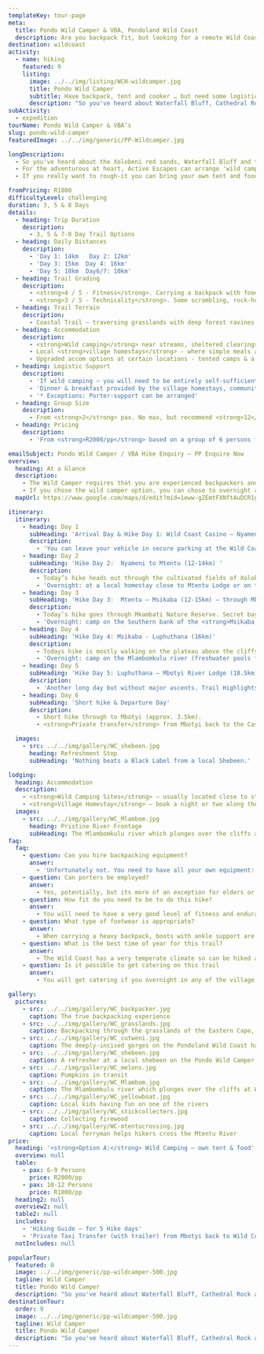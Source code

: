 ```yaml
---
templateKey: tour-page
meta:
  title: Pondo Wild Camper & VBA, Pondoland Wild Coast
  description: Are you backpack fit, but looking for a remote Wild Coast trail, a local guide & some logistical support? AE can arrange a 'wild camping' trips from Port Edward through to PSJ, with homestay options along the way.
destination: wildcoast
activity:
  - name: hiking
    featured: 9
    listing:
      image: ../../img/listing/WCH-wildcamper.jpg
      title: Pondo Wild Camper
      subtitle: Have backpack, tent and cooker … but need some logistics taken care of
      description: "So you've heard about Waterfall Bluff, Cathedral Rock and the wild hiking that Pondoland has to offer? Have the tent, gas cooker and are backpacker fit, but looking for a guide, and some logistical support? Active Escapes can arrange 'wild camping' trips from Port Edward through to PSJ, with an overnight or two in friendly village homestays along the way."
subActivity:
  - expedition
tourName: Pondo Wild Camper & VBA’s
slug: pondo-wild-camper
featuredImage: ../../img/generic/PP-Wildcamper.jpg

longDescription:
  - So you've heard about the Xolobeni red sands, Waterfall Bluff and the wild hiking that Pondoland has to offer? Have a tent, cooker and a foldaway pot-set ... but looking for a guide, route, and some logistical support like an end-point transfer?
  - For the adventurous at heart, Active Escapes can arrange 'wild camping' trips accompanied by an experienced local guide, starting out from Port Edward and hiking through to Mkambati (3 day) , Mbotyi ( 5 day), or all the way down to Port St John's on an 8 day Pondo Epic.
  - If you really want to rough-it you can bring your own tent and food along, but we recommend getting a true wild coast experience by mixing this up with some overnights at friendly homestay's along the way. On certain nights there are also 'upgrade' options where you can capitalise on hot running water for a s...scrub and a shave!

fromPricing: R1800
difficultyLevel: challenging
duration: 3, 5 & 8 Days
details:
  - heading: Trip Duration
    description:
      - 3, 5 & 7-8 Day Trail Options
  - heading: Daily Distances
    description:
      - 'Day 1: 14km   Day 2: 12km'
      - 'Day 3: 15km  Day 4: 16km'
      - 'Day 5: 18km  Day6/7: 10km'
  - heading: Trail Grading
    description:
      - <strong>4 / 5 - Fitness</strong>. Carrying a backpack with food, tent and equipment requires multi-day hike experience, and a good level of cardio fitness
      - <strong>3 / 5 - Technicality</strong>. Some scrambling, rock-hopping and river crossings
  - heading: Trail Terrain
    description:
      - Coastal Trail – traversing grasslands with deep forest ravines and gorges, rocky headlands, sandy beaches and friendly Pondo villages.
  - heading: Accommodation
    description:
      - <strong>Wild camping</strong> near streams, sheltered clearings in dune forest and pristine locations
      - Local <strong>village homestays</strong> - where simple meals are provided
      - Upgraded accom options at certain locations - tented camps & a hotel
  - heading: Logistic Support
    description:
      - 'If wild camping – you will need to be entirely self-sufficient with your own tent, food & cooking equipment.'
      - 'Dinner & breakfast provided by the village homestays, community lodge and the hotel.'
      - '* Exceptions: Porter-support can be arranged'
  - heading: Group Size
    description:
      - From <strong>2</strong> pax. No max, but recommend <strong>12</strong> pax max / per guide.
  - heading: Pricing
    description:
      - 'From <strong>R2000/pp</strong> based on a group of 6 persons for the 5N Wild Camper'

emailSubject: Pondo Wild Camper / VBA Hike Enquiry – PP Enquire Now
overview:
  heading: At a Glance
  description:
    - The Wild Camper requires that you are experienced backpackers and will come self-sufficient in terms of your own tent, sleeping bag and food provisions. Essentially, we provide the hiking guide to accompany you with his local knowledge for the best overnight locations, sourcing spring water etc, and we take care of the transfers at the end of the hike, to get you back to your starting point (a 3hr transfer from Mbotyi back to Port Edward).
    - If you chose the wild camper option, you can chose to overnight at a homestay on any of the nights, for an extra R350/pp (the cost of the homestay which includes a simple dinner, breakfast & snack).
  mapUrl: https://www.google.com/maps/d/edit?mid=1eww-gZEmtFXNftAuDCR1g8Tr5P5iF5qR&usp=sharing 

itinerary:
  itinerary:
    - heading: Day 1
      subHeading: 'Arrival Day & Hike Day 1: Wild Coast Casino – Nyameni (14km)'
      description:
        - 'You can leave your vehicle in secure parking at the Wild Coast casino and will meet your guide here. Today’s hike is mostly along the beach passing remnants of a petrified forest, through to the stunning <strong>Nyameni river</strong> where you can camp for the evening.'
    - heading: Day 2
      subHeading: 'Hike Day 2:  Nyameni to Mtentu (12-14km) '
      description:
        - Today’s hike heads out through the cultivated fields of Xolobeni across the grasslands and over the red dunes through to Sikombe and then on to Mtentu.
        - 'Overnight: at a local homestay close to Mtentu Lodge or on the northern bank of the <strong>Mtentu estuary</strong>. '
    - heading: Day 3
      subHeading: 'Hike Day 3:  Mtentu – Msikaba (12-15km) – through Mkambati Nature Reserve.'
      description:
        - Today’s hike goes through Mkambati Nature Reserve. Secret bays and waterfalls, zebra and blesbok wave gazing.
        - 'Overnight: camp on the Southern bank of the <strong>Msikaba River</strong> OR stay at <strong>Msikaba homestay</strong>.'
    - heading: Day 4
      subHeading: 'Hike Day 4: Msikaba - Luphuthana (16km)'
      description:
        - Todays hike is mostly walking on the plateau above the cliffs. The vestiges of treasure quests at Grosvenor, Goss’s Point & the stunning Mkweni estuary as well as the fantastic spray display at Luphuthana, are highlights.
        - 'Overnight: camp on the Mlambomkulu river (freshwater pools for bathing) or in <strong>Waterfall Bluff cave</strong>.'
    - heading: Day 5
      subHeading: 'Hike Day 5: Luphuthana – Mbotyi River Lodge (18.5km)'
      description:
        - 'Another long day but without major ascents. Trail Highlights include: Top Hat, Waterfall Bluff (an 80m high waterfall which plunges directly into the ocean), Cathedral Rock, Mfihlelo Waterfall, freshwater swimming pools on the Mlambomkulu river, the Views from the top of <strong>Drew’s Camp</strong> looking down towards Mbotyi where you will spend your last night.'
    - heading: Day 6
      subHeading: 'Short hike & Departure Day'
      description:
        - Short hike through to Mbotyi (approx. 3.5km).
        - <strong>Private transfer</strong> from Mbotyi back to the Casino, Port Edward (approx. 2.5hrs).

  images:
    - src: ../../img/gallery/WC_shebeen.jpg
      heading: Refreshment Stop
      subHeading: 'Nothing beats a Black Label from a local Shebeen.'

lodging:
  heading: Accommodation
  description:
    - <strong>Wild Camping Sites</strong> – usually located close to stream or in a sheltered area. Your guide knows the best spots.
    - <strong>Village Homestay</strong> – book a night or two along the way in a VBA. A simple dinner and breakfast will be included in the R350/per head price paid. Bedding and warm water for a bath or shower is also provided.
  images:
    - src: ../../img/gallery/WC_Mlambom.jpg
      heading: Pristine River Frontage
      subHeading: The Mlambomkulu river which plunges over the cliffs at Waterfall Bluff, make for a wonderful overnight stop.
faq:
  faq:
    - question: Can you hire backpacking equipment?
      answer:
        - 'Unfortunately not. You need to have all your own equipment: backpack, tent, sleeping bag, cooker and food.'
    - question: Can porters be employed?
      answer:
        - Yes, potentially, but its more of an exception for elders or someone with an injury. If the whole group is going to need porters – it would be better to look at one of our slackpacking trail options.
    - question: How fit do you need to be to do this hike?
      answer:
        - You will need to have a very good level of fitness and endurance for this hike. You should also have had experience with multi-day hikes carrying a backpack of at least 15kgs.
    - question: What type of footwear is appropriate?
      answer:
        - When carrying a heavy backpack, boots with ankle support are definitely recommended, though the terrain itself warrants a hiking type shoe or trail sneaker, with a solid sole and grip.
    - question: What is the best time of year for this trail?
      answer:
        - The Wild Coast has a very temperate climate so can be hiked all year round, but from about March through to November tend to be better months i.t.o less rainfall. Winter months offer a wonderful and stable climate for hiking and the annual sardine run brings with it game fish, schools of dolphins and pelagic birds.
    - question: Is it possible to get catering on this trail
      answer:
        - You will get catering if you overnight in any of the village homestays. They provide a simple dinner and breakfast as part of their overnight rate. There are a few small spaza stores along the way for replenishing basic supplies.

gallery:
  pictures:
    - src: ../../img/gallery/WC_backpacker.jpg
      caption: The true backpacking experience
    - src: ../../img/gallery/WC_grasslands.jpg
      caption: Backpacking through the grasslands of the Eastern Cape, Wild Coast.
    - src: ../../img/gallery/WC_cutweni.jpg
      caption: The deeply-incised gorges on the Pondoland Wild Coast have mostly  precluded development , but also keeps the area a pristine piece of paradise.
    - src: ../../img/gallery/WC_shebeen.jpg
      caption: A refresher at a local shebeen on the Pondo Wild Camper.
    - src: ../../img/gallery/WC_melons.jpg
      caption: Pumpkins in transit
    - src: ../../img/gallery/WC_Mlambom.jpg
      caption: The Mlambomkulu river which plunges over the cliffs at Waterfall Bluff, make for a wonderful overnight stop.
    - src: ../../img/gallery/WC_yellowboat.jpg
      caption: Local kids having fun on one of the rivers
    - src: ../../img/gallery/WC_stickcollecters.jpg
      caption: Collecting firewood
    - src: ../../img/gallery/WC-mtentucrossing.jpg
      caption: Local ferryman helps hikers cross the Mtentu River
price:
  heading: '<strong>Option A:</strong> Wild Camping – own tent & food'
  overview: null
  table:
    - pax: 6-9 Persons
      price: R2000/pp
    - pax: 10-12 Persons
      price: R1800/pp
  heading2: null
  overview2: null
  table2: null
  includes:
    - 'Hiking Guide – for 5 Hike days'
    - 'Private Taxi Transfer (with trailer) from Mbotyi back to Wild Coast Casino'
  notIncludes: null

popularTour:
  featured: 0
  image: ../../img/generic/pp-wildcamper-500.jpg
  tagline: Wild Camper
  title: Pondo Wild Camper
  description: "So you've heard about Waterfall Bluff, Cathedral Rock and the wild hiking that Pondoland has to offer? Have the tent, gas cooker and are backpacker fit, but looking for a guide, route, and some logistical support like an end-point transfer? We arrange 'wild camping' trips from Port Edward through to PSJ with options to overnight in village homestays along the way."
destinationTour:
  order: 9
  image: ../../img/generic/pp-wildcamper-500.jpg
  tagline: Wild Camper
  title: Pondo Wild Camper
  description: "So you've heard about Waterfall Bluff, Cathedral Rock and the wild hiking that Pondoland has to offer? Have the tent, gas cooker and are backpacker fit, but looking for a guide, route, and some logistical support like an end-point transfer? We arrange 'wild camping' trips from Port Edward through to PSJ with options to overnight in village homestays along the way."
---
```


